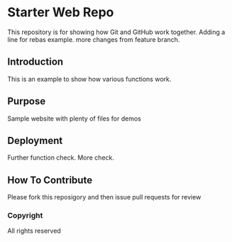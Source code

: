 # Starter Web Repo

This repository is for showing how Git and GitHub work together. Adding a line for rebas example. more changes from feature branch.

## Introduction 
This is an example to show how various functions work. 
## Purpose

Sample website with plenty of files for demos

## Deployment 
Further function check. More check.

## How To Contribute 
Please fork this reposigory and then issue pull requests for review
### Copyright 
All rights reserved